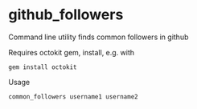 # github_followers
Command line utility finds common followers in github

Requires octokit gem, install, e.g. with

```
gem install octokit
```
  
Usage

```common_followers username1 username2```


